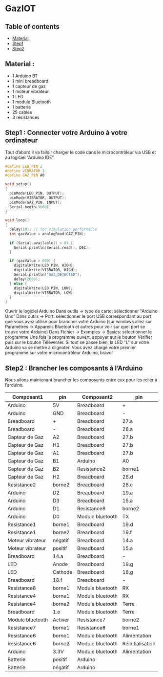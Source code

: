 # GazIOT
## Table of contents
+ [Material](##Material)
+ [Step1](##Step1)
+ [Step2](##Step2)
## Material :
+ 1 Arduino BT
+ 1 mini breadboard
+ 1 capteur de gaz
+ 1 moteur vibrateur
+ 1 LED
+ 1 module Bluetooth
+ 1 batterie
+ 25 cables
+ 3 résistances

## Step1 : Connecter votre Arduino à votre ordinateur
Tout d’abord il va falloir charger le code dans le microcontrôleur via USB et au logiciel “Arduino IDE”.
```C++
#define LED_PIN 2
#define VIBRATOR 3
#define GAZ_PIN A0

void setup()
{
  pinMode(LED_PIN, OUTPUT);
  pinMode(VIBRATOR, OUTPUT);
  pinMode(GAZ_PIN, INPUT);
  Serial.begin(9600);
}

void loop()
{
  delay(10); // for simulation performance
  int gazValue = analogRead(GAZ_PIN);
 
  if (Serial.available() > 0) {
	Serial.println(Serial.read(), DEC);
  }

  if (gazValue > 600) {
	digitalWrite(LED_PIN, HIGH);
	digitalWrite(VIBRATOR, HIGH);
	Serial.println("GAZ_DETECTED");
	delay(2000);
  } else {
	digitalWrite(LED_PIN, LOW);
	digitalWrite(VIBRATOR, LOW);
  }
}
```

Ouvrir le logiciel Arduino
Dans outils -> type de carte: sélectionner "Arduino Uno”
Dans outils -> Port: sélectionner le port USB correspondant au port que vous avez utilisé pour brancher votre Arduino (sur windows allez sur Paramètres -> Appareils Bluetooth et autres pour voir sur quel port se trouve votre Arduino)
Dans Fichier -> Exemples ->  Basics: sélectionner le programme
Une fois le programme ouvert, appuyer sur le bouton Vérifier puis sur le bouton Téléverser.
Si tout se passe bien, la LED "L" sur votre Arduino va se mettre à clignoter.
Vous avez chargé votre premier programme sur votre microcontrôleur Arduino, bravo! 

## Step2 : Brancher les composants à l’Arduino
Nous allons maintenant brancher les composants entre eux pour les relier à l’arduino.

| Composant1       | pin     | Composant2       | pin              |
|------------------|---------|------------------|------------------|
| Arduino          | 5V      | Breadboard       | +                |
| Arduino          | GND     | Breadboard       | -                |
| Breadboard       | +       | Breadboard       | 27.a             |
| Breadboard       | -       | Breadboard       | 28.a             |
| Capteur de Gaz   | A2      | Breadboard       | 27.b             |
| Capteur de Gaz   | H1      | Breadboard       | 27.b             |
| Capteur de Gaz   | A1      | Breadboard       | 27.b             |
| Capteur de Gaz   | B1      | Arduino          | A0               |
| Capteur de Gaz   | B2      | Resistance2      | borne1           |
| Capteur de Gaz   | H2      | Breadboard       | 28.d             |
| Resistance2      | borne2  | Breadboard       | 28.c             |
| Arduino          | D2      | Breadboard       | 19.a             |
| Arduino          | D3      | Breadboard       | 15.a             |
| Arduino          | D1      | Resistance8      | borne2           |
| Arduino          | D0      | Module bluetooth | TX               |
| Resistance1      | borne1  | Breadboard       | 19.d             |
| Resistance1      | borne2  | Breadboard       | 19.f             |
| Moteur vibrateur | négatif | Breadboard       | 14.a             |
| Moteur vibrateur | positif | Breadboard       | 15.a             |
| Breadboard       | 14.a    | Breadboard       | -                |
| LED              | Anode   | Breadboard       | 19.g             |
| LED              | Cathode | Breadboard       | 18.g             |
| Breadboard       | 18.f    | Breadboard       | -                |
| Resistance8      | borne1  | Module bluetooth | RX               |
| Resistance4      | borne1  | Module bluetooth | RX               |
| Resistance4      | borne2  | Module bluetooth | Terre            |
| Breadboard       | 1.e     | Module bluetooth | Terre            |
| Module bluetooth | Activer | Resistance7      | borne2           |
| Resistance7      | borne1  | Resistance6      | borne1           |
| Resistance6      | borne1  | Module bluetooth | Alimentation     |
| Resistance6      | borne2  | Module bluetooth | Réinitialisation |
| Arduino          | 3.3V    | Module bluetooth | Alimentation     |
| Batterie         | positif | Arduino          |                  |
| Batterie         | négatif | Arduino          |                  |

